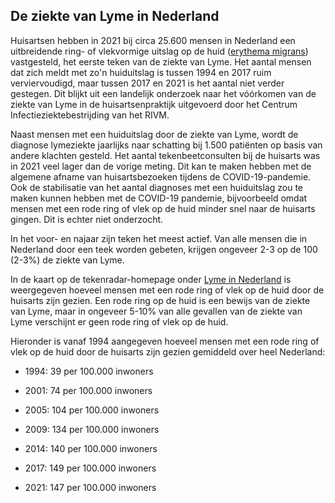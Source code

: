 ## De ziekte van Lyme in Nederland

Huisartsen hebben in 2021 bij circa 25.600 mensen in Nederland een uitbreidende ring- of vlekvormige uitslag op de huid ([erythema migrans](/informatie/erythema-migrans)) vastgesteld, het eerste teken van de ziekte van Lyme. Het aantal mensen dat zich meldt met zo'n huiduitslag is tussen 1994 en 2017 ruim verviervoudigd, maar tussen 2017 en 2021 is het aantal niet verder gestegen. Dit blijkt uit een landelijk onderzoek naar het vóórkomen van de ziekte van Lyme in de huisartsenpraktijk uitgevoerd door het Centrum Infectieziektebestrijding van het RIVM.

Naast mensen met een huiduitslag door de ziekte van Lyme, wordt de diagnose lymeziekte jaarlijks naar schatting bij 1.500 patiënten op basis van andere klachten gesteld. Het aantal tekenbeetconsulten bij de huisarts was in 2021 veel lager dan de vorige meting. Dit kan te maken hebben met de algemene afname van huisartsbezoeken tijdens de COVID-19-pandemie. Ook de stabilisatie van het aantal diagnoses met een huiduitslag zou te maken kunnen hebben met de COVID-19 pandemie, bijvoorbeeld omdat mensen met een rode ring of vlek op de huid minder snel naar de huisarts gingen. Dit is echter niet onderzocht.

In het voor- en najaar zijn teken het meest actief. Van alle mensen die in Nederland door een teek worden gebeten, krijgen ongeveer 2-3 op de 100 (2-3%) de ziekte van Lyme.

In de kaart op de tekenradar-homepage onder [Lyme in Nederland](/home?tab=lymeinnl) is weergegeven hoeveel mensen met een rode ring of vlek op de huid door de huisarts zijn gezien. Een rode ring op de huid is een bewijs van de ziekte van Lyme, maar in ongeveer 5-10% van alle gevallen van de ziekte van Lyme verschijnt er geen rode ring of vlek op de huid.

Hieronder is vanaf 1994 aangegeven hoeveel mensen met een rode ring of vlek op de huid door de huisarts zijn gezien gemiddeld over heel Nederland:

- 1994:   39 per 100.000 inwoners

- 2001:   74 per 100.000 inwoners

- 2005: 104 per 100.000 inwoners

- 2009: 134 per 100.000 inwoners

- 2014: 140 per 100.000 inwoners

- 2017: 149 per 100.000 inwoners

- 2021: 147 per 100.000 inwoners
